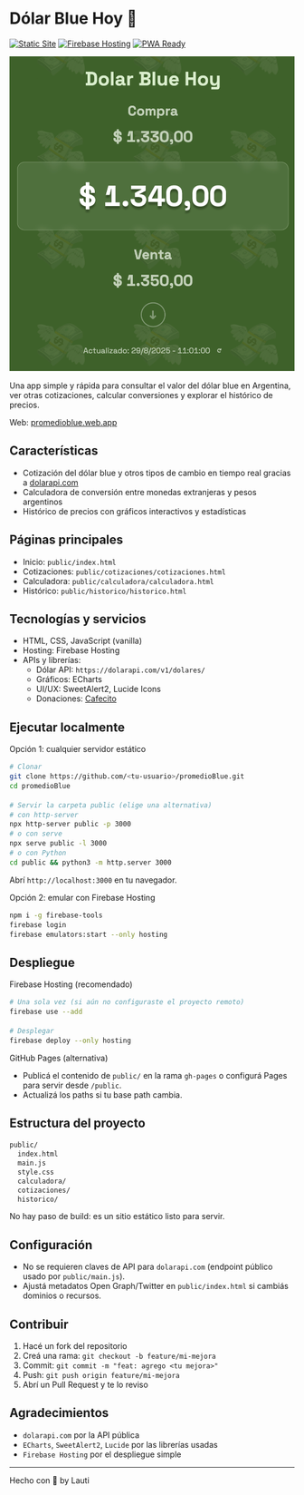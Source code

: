 # Dólar Blue Hoy 💸

[![Static Site](https://img.shields.io/badge/site-static-2ea44f)](./public/index.html)
[![Firebase Hosting](https://img.shields.io/badge/hosting-firebase-ffca28?logo=firebase&logoColor=000)](https://firebase.google.com/products/hosting)
[![PWA Ready](https://img.shields.io/badge/pwa-ready-5a0fc8)](./public/manifest.json)

![Pantalla de inicio](docs/screenshots/home.png)

Una app simple y rápida para consultar el valor del dólar blue en Argentina, ver otras cotizaciones, calcular conversiones y explorar el histórico de precios.

Web: <a href="https://promedioblue.web.app">promedioblue.web.app</a>

## Características

- Cotización del dólar blue y otros tipos de cambio en tiempo real gracias a <a href="https://dolarapi.com/">dolarapi.com</a>
- Calculadora de conversión entre monedas extranjeras y pesos argentinos
- Histórico de precios con gráficos interactivos y estadísticas

## Páginas principales

- Inicio: `public/index.html`
- Cotizaciones: `public/cotizaciones/cotizaciones.html`
- Calculadora: `public/calculadora/calculadora.html`
- Histórico: `public/historico/historico.html`

## Tecnologías y servicios

- HTML, CSS, JavaScript (vanilla)
- Hosting: Firebase Hosting
- APIs y librerías:
  - Dólar API: `https://dolarapi.com/v1/dolares/`
  - Gráficos: ECharts
  - UI/UX: SweetAlert2, Lucide Icons
  - Donaciones: <a href="https://cafecito.app/losio">Cafecito</a>

## Ejecutar localmente

Opción 1: cualquier servidor estático

```bash
# Clonar
git clone https://github.com/<tu-usuario>/promedioBlue.git
cd promedioBlue

# Servir la carpeta public (elige una alternativa)
# con http-server
npx http-server public -p 3000
# o con serve
npx serve public -l 3000
# o con Python
cd public && python3 -m http.server 3000
```

Abrí `http://localhost:3000` en tu navegador.

Opción 2: emular con Firebase Hosting

```bash
npm i -g firebase-tools
firebase login
firebase emulators:start --only hosting
```

## Despliegue

Firebase Hosting (recomendado)

```bash
# Una sola vez (si aún no configuraste el proyecto remoto)
firebase use --add

# Desplegar
firebase deploy --only hosting
```

GitHub Pages (alternativa)

- Publicá el contenido de `public/` en la rama `gh-pages` o configurá Pages para servir desde `/public`.
- Actualizá los paths si tu base path cambia.

## Estructura del proyecto

```
public/
  index.html
  main.js
  style.css
  calculadora/
  cotizaciones/
  historico/
```

No hay paso de build: es un sitio estático listo para servir.

## Configuración

- No se requieren claves de API para `dolarapi.com` (endpoint público usado por `public/main.js`).
- Ajustá metadatos Open Graph/Twitter en `public/index.html` si cambiás dominios o recursos.

## Contribuir

1. Hacé un fork del repositorio
2. Creá una rama: `git checkout -b feature/mi-mejora`
3. Commit: `git commit -m "feat: agrego <tu mejora>"`
4. Push: `git push origin feature/mi-mejora`
5. Abrí un Pull Request y te lo reviso

## Agradecimientos

- `dolarapi.com` por la API pública
- `ECharts`, `SweetAlert2`, `Lucide` por las librerías usadas
- `Firebase Hosting` por el despliegue simple

---

Hecho con 💚 by Lauti
